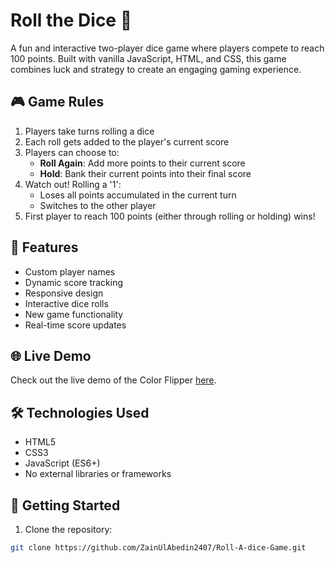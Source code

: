 # Roll the Dice 🎲

A fun and interactive two-player dice game where players compete to reach 100 points. Built with vanilla JavaScript, HTML, and CSS, this game combines luck and strategy to create an engaging gaming experience.

## 🎮 Game Rules

1. Players take turns rolling a dice
2. Each roll gets added to the player's current score
3. Players can choose to:
   - **Roll Again**: Add more points to their current score
   - **Hold**: Bank their current points into their final score
4. Watch out! Rolling a '1':
   - Loses all points accumulated in the current turn
   - Switches to the other player
5. First player to reach 100 points (either through rolling or holding) wins!

## 🎯 Features

- Custom player names
- Dynamic score tracking
- Responsive design
- Interactive dice rolls
- New game functionality
- Real-time score updates

## 🌐 Live Demo

Check out the live demo of the Color Flipper [here](https://roll-a-dice-game-eight.vercel.app/).

## 🛠️ Technologies Used

- HTML5
- CSS3
- JavaScript (ES6+)
- No external libraries or frameworks

## 🚀 Getting Started

1. Clone the repository:

```bash
git clone https://github.com/ZainUlAbedin2407/Roll-A-dice-Game.git
```
